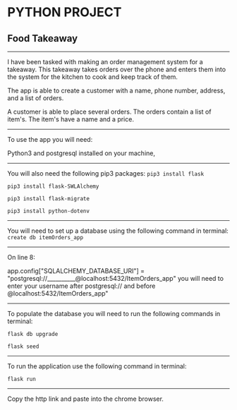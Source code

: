#  PYTHON PROJECT

##  Food Takeaway

---

I have been tasked with making an order management system for a takeaway. 
This takeaway takes orders over the phone and enters them into the system for the kitchen to cook and keep track of them. 

The app is able to create a customer with a name, phone number, address, and a list of orders.

A customer is able to place several orders. The orders contain a list of item's. The item's have a name and a price.

---

To use the app you will need:

 Python3 and postgresql installed on your machine,

 ---

You will also need the following pip3 packages: 
`pip3 install flask`

`pip3 install flask-SWLAlchemy`

`pip3 install flask-migrate`

`pip3 install python-dotenv`

---

You will need to set up a database using the following command in terminal:
`create db itemOrders_app`

---

On line 8:

app.config["SQLALCHEMY_DATABASE_URI"] = "postgresql://__________@localhost:5432/ItemOrders_app"
 you will need to enter your username after postgresql://
 and before @localhost:5432/ItemOrders_app"

 ---

To populate the database you will need to run the following commands in terminal:

`flask db upgrade`

`flask seed`

---

To run the application use the following command in terminal:

`flask run`

---

Copy the http link and paste into the chrome browser.